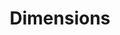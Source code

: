 ---
bigquery: https://console.cloud.google.com/bigquery?p=covid-19-dimensions-ai&page=table&d=data&t=publications
contributors: Digital Science, https://www.digital-science.com/
cost: Free for personal, non-commercial use.
description: Dimensions contains more than 100 million publications, ranging from
  articles published in scholarly journals, books and book chapters, to preprints
  and conference proceedings. All publications are contextualized with linked data
  sets, funding, publications, patents, clinical trials, and policy documents. You
  can also view associated categories, funders, institutions, and researcher profiles.
documentation: https://docs.dimensions.ai/bigquery/index.html
last_edit: Mon, 04 Apr 2022 19:04:00 GMT
location: https://www.dimensions.ai/products/free/
maintained_by: Digital Science, https://www.digital-science.com/
schema_fields: '[''category_sdg'', ''publication_date'', ''filing_status'', ''foa_number'',
  ''associated_grant_ids'', ''funding_cny'', ''legal_status'', ''mesh_headings'',
  ''conditions'', ''category_rcdc'', ''isbn'', ''investigators'', ''journal'', ''mesh_terms'',
  ''altmetrics'', ''grant_number'', ''wikipedia_url'', ''publisher'', ''abstract'',
  ''original_assignee'', ''editors'', ''category_icrp_ct'', ''funding_chf'', ''date_inserted'',
  ''research_org_cities'', ''external_ids'', ''interventions'', ''doi'', ''established'',
  ''brief_title'', ''supporting_grant_ids'', ''funder_org_acronyms'', ''funding_eur'',
  ''research_orgs'', ''date_modified'', ''family_members_ids'', ''assignee_countries'',
  ''associated_publication_arxiv_id'', ''organisation_details'', ''original_abstract'',
  ''inventor_names'', ''reference_ids'', ''funder_countries'', ''id'', ''citation_string'',
  ''date'', ''research_org_country_names'', ''resulting_publication_doi'', ''type'',
  ''funding_details'', ''funding_amount'', ''current_assignee'', ''start_date'', ''funder_orgs'',
  ''pmcid'', ''active_years'', ''patent_ids'', ''book_title'', ''priority_year'',
  ''assignee_orgs'', ''publication_ids'', ''date_print'', ''cited_by_ids'', ''funder_org_state_codes'',
  ''associated_publication_pmid'', ''license'', ''funding_nzd'', ''proceedings_title'',
  ''types'', ''authors'', ''source_id'', ''expiration_date'', ''start_year'', ''phase'',
  ''links'', ''name'', ''acknowledgements'', ''email_address'', ''kind'', ''open_access_categories'',
  ''eisbn'', ''filing_date'', ''language'', ''funding_cad'', ''current_assignee_countries'',
  ''citations'', ''volume'', ''funding_gbp'', ''status'', ''family_id'', ''date_online'',
  ''resulting_publication_ids'', ''end_date'', ''labels'', ''priority_date'', ''aliases'',
  ''application_number'', ''current_assignee_orgs'', ''category_for'', ''embargo_date'',
  ''category_bra'', ''expiration_year'', ''category_hrcs_hc'', ''clinical_trial_ids'',
  ''open_access_categories_v2'', ''research_org_state_codes'', ''legal_events'', ''pages'',
  ''family_count'', ''issue'', ''publication_year'', ''acronyms'', ''title'', ''book_series_title'',
  ''metrics'', ''concepts'', ''conference'', ''subtitles'', ''categories'', ''category_hrcs_rac'',
  ''date_imported_gbq'', ''acronym'', ''relationships'', ''parent_id'', ''researcher_ids'',
  ''citations_count'', ''category_uoa'', ''linkout'', ''category_hra'', ''funding_jpy'',
  ''granted_date'', ''address'', ''registry'', ''original_title'', ''funder_org_cities'',
  ''funding_usd'', ''end_year'', ''original_assignee_orgs'', ''associated_publication_id'',
  ''created_date'', ''year'', ''repository_id'', ''repository_url'', ''jurisdiction'',
  ''gender'', ''granted_year'', ''research_org_state_names'', ''funder_org'', ''description'',
  ''category_icrp_cso'', ''original_assignee_countries'', ''funding_currency'', ''filing_year'',
  ''journal_lists'', ''ipcr'', ''research_org_city_names'', ''pmid'', ''funder_org_countries'',
  ''date_normal'', ''arxiv_id'', ''repository_name'', ''research_org_countries'',
  ''associated_publication_doi'', ''cpc'', ''funding_aud'']'
shortname: dimensions
tags:
- scholarly literature
- patents
- funding
- clinical trials
- academic profiles
terms_of_use: 'Use of both the Dimensions COVID-19 dataset and full Dimensions dataset
  are subject to the Dimensions Terms of use: https://www.dimensions.ai/policies-terms-legal '
title: Dimensions
uuid: dcff88bd-fe6b-4fdb-8159-809bf9d7bc1c
---